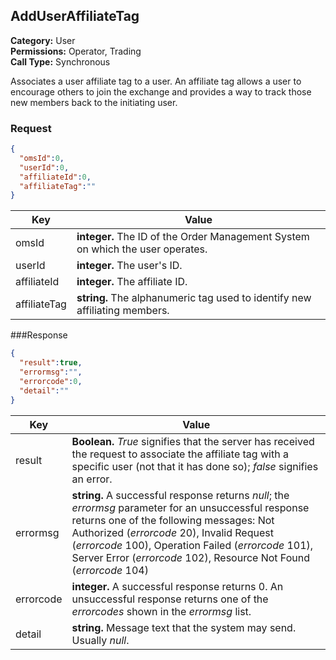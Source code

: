 ## AddUserAffiliateTag

**Category:** User<br />
**Permissions:** Operator, Trading<br />
**Call Type:** Synchronous

Associates a user affiliate tag to a user. An affiliate tag allows a user to encourage others to join the exchange and provides a way to track those new members back to the initiating user.

### Request

```json
{
  "omsId":0,
  "userId":0,
  "affiliateId":0,
  "affiliateTag":""
}
```

| Key          | Value                                                        |
| ------------ | ------------------------------------------------------------ |
| omsId        | **integer.** The ID of the Order Management System on which the user operates. |
| userId       | **integer.** The user's ID.                                  |
| affiliateId  | **integer.** The affiliate ID.                               |
| affiliateTag | **string.** The alphanumeric tag used to identify new affiliating members. |

###Response

```json
{
  "result":true,
  "errormsg":"",
  "errorcode":0,
  "detail":""
}
```

| Key       | Value                                                        |
| --------- | ------------------------------------------------------------ |
| result    | **Boolean.** *True* signifies that the server has received the request to associate the affiliate tag with a specific user (not that it has done so); *false* signifies an error. |
| errormsg  | **string.** A successful response returns *null*; the *errormsg* parameter for an unsuccessful response returns one of the following messages: Not Authorized (*errorcode* 20), Invalid Request (*errorcode* 100), Operation Failed (*errorcode* 101), Server Error (*errorcode* 102), Resource Not Found (*errorcode* 104) |
| errorcode | **integer.** A successful response returns 0. An unsuccessful response returns one of the *errorcodes* shown in the *errormsg* list. |
| detail    | **string.** Message text that the system may send. Usually *null*. |


